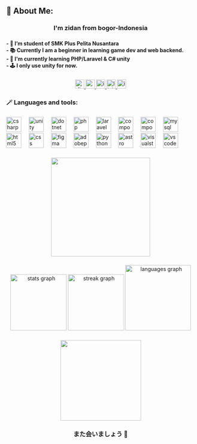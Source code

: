 <h2 align="left">🎉 About Me:</h2>

###

<h3 align="center">I'm zidan from bogor-Indonesia</h3>

###

<h4 align="left">- 🔦 I’m student of SMK Plus Pelita Nusantara<br>- 📚 Currently I am a beginner in learning game dev and web backend.<br>- 🔭 I'm currently learning PHP/Laravel & C# unity<br>- 🕹️ I only use unity for now.</h4>

###

<div align="center">
  <a href="https://discord.com/users/1315257458553389078" target="_blank">
    <img src="https://img.shields.io/static/v1?message=Discord&logo=discord&label=&color=7289DA&logoColor=ffffff&labelColor=&style=for-the-badge" height="24" alt="discord logo"  />
  </a>
  <a href="https://www.youtube.com/@Orangepoxz23" target="_blank">
    <img src="https://img.shields.io/static/v1?message=Youtube&logo=youtube&label=&color=FF1111&logoColor=white&labelColor=&style=for-the-badge" height="24" alt="youtube logo"  />
  </a>
  <a href="https://www.instagram.com/hibakupoxz_/" target="_blank">
    <img src="https://img.shields.io/static/v1?message=Instagram&logo=instagram&label=&color=E4405F&logoColor=&labelColor=&style=for-the-badge" height="24" alt="instagram logo"  />
  </a>
  <a href="linkedin.com/in/ahmad-zidan-al-ikhsan-594732365/?originalSubdomain=id" target="_blank">
    <img src="https://img.shields.io/static/v1?message=LinkedIn&logo=linkedin&label=&color=0077B5&logoColor=white&labelColor=476f31&style=for-the-badge" height="24" alt="linkedin logo"  />
  </a>
  <a href="https://ryuupz.itch.io/" target="_blank">
    <img src="https://img.shields.io/static/v1?message=itch.io&logo=itch&label=Ryuupz&color=ff5f5f&logoColor=white&labelColor=ffffff&style=for-the-badge" height="24" alt="itch logo"  />
  </a>
</div>

###

<h3 align="left">🪄 Languages and tools:</h3>

###

<div align="left">
  <img src="https://skillicons.dev/icons?i=cs" height="40" alt="csharp logo"  />
  <img width="12" />
  <img src="https://skillicons.dev/icons?i=unity" height="40" alt="unity logo"  />
  <img width="12" />
  <img src="https://skillicons.dev/icons?i=dotnet" height="40" alt="dotnet logo"  />
  <img width="12" />
  <img src="https://cdn.jsdelivr.net/gh/devicons/devicon/icons/php/php-original.svg" height="40" alt="php logo"  />
  <img width="12" />
  <img src="https://cdn.jsdelivr.net/gh/devicons/devicon/icons/laravel/laravel-original.svg" height="40" alt="laravel logo"  />
  <img width="12" />
  <img src="https://cdn.jsdelivr.net/gh/devicons/devicon/icons/composer/composer-original.svg" height="40" alt="composer logo"  />
  <img width="12" />
  <img src="https://cdn.jsdelivr.net/gh/devicons/devicon/icons/postman/postman-original.svg" height="40" alt="composer logo"  />
  <img width="12" />
  <img src="https://cdn.jsdelivr.net/gh/devicons/devicon/icons/mysql/mysql-original.svg" height="40" alt="mysql logo"  />
  <img width="12" />
  <img src="https://cdn.jsdelivr.net/gh/devicons/devicon/icons/html5/html5-original.svg" height="40" alt="html5 logo"  />
  <img width="12" />
  <img src="https://cdn.jsdelivr.net/gh/devicons/devicon/icons/css3/css3-original.svg" height="40" alt="css logo"  />
  <img width="12" />
<!--   <img src="https://skillicons.dev/icons?i=js" height="40" alt="javascript logo"  />
  <img width="12" /> -->
  <img src="https://cdn.jsdelivr.net/gh/devicons/devicon/icons/figma/figma-original.svg" height="40" alt="figma logo"  />
  <img width="12" />
  <img src="https://skillicons.dev/icons?i=ps" height="40" alt="adobephotoshop logo"  />
  <img width="12" />
  <img src="https://cdn.jsdelivr.net/gh/devicons/devicon/icons/python/python-original.svg" height="40" alt="python logo"  />
  <img width="12" />
  <img src="https://cdn.simpleicons.org/astro/FF5D01" height="40" alt="astro logo"  />
  <img width="12" />
  <img src="https://cdn.jsdelivr.net/gh/devicons/devicon/icons/visualstudio/visualstudio-plain.svg" height="40" alt="visualstudio logo"  />
  <img width="12" />
  <img src="https://cdn.jsdelivr.net/gh/devicons/devicon/icons/vscode/vscode-original.svg" height="40" alt="vscode logo"  />
</div>

###

<div align="center">
  <img height="264" src="https://media1.tenor.com/m/8eaVfdZzdP4AAAAd/mashi-futaba-sakura.gif"  />
</div>

###

<div align="center">
  <img src="https://github-readme-stats.vercel.app/api?username=Hibakupoxzz&hide_title=false&hide_rank=false&show_icons=true&include_all_commits=true&count_private=true&disable_animations=false&theme=aura_dark&locale=en&hide_border=false&order=1" height="150" alt="stats graph"  />
  <img src="https://streak-stats.demolab.com?user=Hibakupoxzz&locale=en&mode=daily&theme=dracula&hide_border=false&border_radius=5&order=3" height="150" alt="streak graph"  />
  <img src="https://github-readme-stats.vercel.app/api/top-langs?username=Hibakupoxzz&locale=en&hide_title=false&layout=compact&card_width=320&langs_count=8&theme=dracula&hide_border=false&order=2" height="175" alt="languages graph"  />
</div>

###

<div align="center">
<!--   <img src="https://profile-counter.glitch.me/Hibakupoxzz/count.svg?"  /> -->
</div>

###

<div align="center">
  <img height="215" src="https://media1.tenor.com/m/5ltfqFhRrKsAAAAd/eepy-futaba.gif"  />
</div>

###

<h3 align="center">また会いましょう 👋</h3>

###
